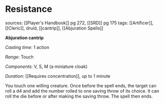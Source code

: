 # Resistance
sources: [[Player's Handbook]] pg 272, [[SRD]] pg 175
tags: [[Artificer]], [[Cleric]], druid, [[cantrip]], [[Abjuration Spells]]

**Abjuration cantrip**

*Casting time*: 1 action

*Range*: Touch

*Components*: V, S, M (a miniature cloak)

*Duration*: [[Requires concentration]], up to 1 minute

You touch one willing creature. Once before the spell ends, the target can roll a d4 and add the number rolled to one saving throw of its choice. It can roll the die before or after making the saving throw. The spell then ends.

